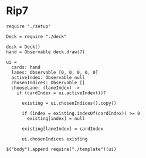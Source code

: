 Rip7
====

    require "./setup"
    
    Deck = require "./deck"

    deck = Deck()
    hand = Observable deck.draw(7)

    ui =
      cards: hand
      lanes: Observable [0, 0, 0, 0, 0]
      activeIndex: Observable null
      chosenIndices: Observable []
      chooseLane: (laneIndex) ->
        if (cardIndex = ui.activeIndex())?
          
          existing = ui.chosenIndices().copy()
          
          if (index = existing.indexOf(cardIndex)) >= 0
            existing[index] = null

          existing[laneIndex] = cardIndex
          
          ui.chosenIndices existing

    $("body").append require("./template")(ui)
